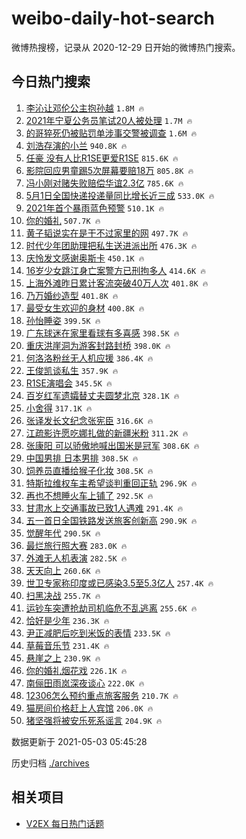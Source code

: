 # weibo-daily-hot-search

微博热搜榜，记录从 2020-12-29 日开始的微博热门搜索。

## 今日热门搜索

<!-- BEGIN -->

1. [李沁让邓伦公主抱孙越](https://s.weibo.com/weibo?q=%23%E6%9D%8E%E6%B2%81%E8%AE%A9%E9%82%93%E4%BC%A6%E5%85%AC%E4%B8%BB%E6%8A%B1%E5%AD%99%E8%B6%8A%23&Refer=top) `1.8M 🔥`
1. [2021年宁夏公务员笔试20人被处理](https://s.weibo.com/weibo?q=%232021%E5%B9%B4%E5%AE%81%E5%A4%8F%E5%85%AC%E5%8A%A1%E5%91%98%E7%AC%94%E8%AF%9520%E4%BA%BA%E8%A2%AB%E5%A4%84%E7%90%86%23&Refer=top) `1.7M 🔥`
1. [的哥猝死仍被贴罚单涉事交警被调查](https://s.weibo.com/weibo?q=%E7%9A%84%E5%93%A5%E7%8C%9D%E6%AD%BB%E4%BB%8D%E8%A2%AB%E8%B4%B4%E7%BD%9A%E5%8D%95%E6%B6%89%E4%BA%8B%E4%BA%A4%E8%AD%A6%E8%A2%AB%E8%B0%83%E6%9F%A5&Refer=top) `1.6M 🔥`
1. [刘浩存演的小兰](https://s.weibo.com/weibo?q=%23%E5%88%98%E6%B5%A9%E5%AD%98%E6%BC%94%E7%9A%84%E5%B0%8F%E5%85%B0%23&Refer=top) `940.8K 🔥`
1. [任豪 没有人比R1SE更爱R1SE](https://s.weibo.com/weibo?q=%E4%BB%BB%E8%B1%AA%20%E6%B2%A1%E6%9C%89%E4%BA%BA%E6%AF%94R1SE%E6%9B%B4%E7%88%B1R1SE&Refer=top) `815.6K 🔥`
1. [影院回应男童踢5次屏幕要赔18万](https://s.weibo.com/weibo?q=%23%E5%BD%B1%E9%99%A2%E5%9B%9E%E5%BA%94%E7%94%B7%E7%AB%A5%E8%B8%A25%E6%AC%A1%E5%B1%8F%E5%B9%95%E8%A6%81%E8%B5%9418%E4%B8%87%23&Refer=top) `805.8K 🔥`
1. [冯小刚对赌失败赔偿华谊2.3亿](https://s.weibo.com/weibo?q=%23%E5%86%AF%E5%B0%8F%E5%88%9A%E5%AF%B9%E8%B5%8C%E5%A4%B1%E8%B4%A5%E8%B5%94%E5%81%BF%E5%8D%8E%E8%B0%8A2.3%E4%BA%BF%23&Refer=top) `785.6K 🔥`
1. [5月1日全国快递投递量同比增长近三成](https://s.weibo.com/weibo?q=5%E6%9C%881%E6%97%A5%E5%85%A8%E5%9B%BD%E5%BF%AB%E9%80%92%E6%8A%95%E9%80%92%E9%87%8F%E5%90%8C%E6%AF%94%E5%A2%9E%E9%95%BF%E8%BF%91%E4%B8%89%E6%88%90&Refer=top) `533.0K 🔥`
1. [2021年首个暴雨蓝色预警](https://s.weibo.com/weibo?q=%232021%E5%B9%B4%E9%A6%96%E4%B8%AA%E6%9A%B4%E9%9B%A8%E8%93%9D%E8%89%B2%E9%A2%84%E8%AD%A6%23&Refer=top) `510.1K 🔥`
1. [你的婚礼](https://s.weibo.com/weibo?q=%E4%BD%A0%E7%9A%84%E5%A9%9A%E7%A4%BC&Refer=top) `507.7K 🔥`
1. [黄子韬说实在是干不过家里的网](https://s.weibo.com/weibo?q=%23%E9%BB%84%E5%AD%90%E9%9F%AC%E8%AF%B4%E5%AE%9E%E5%9C%A8%E6%98%AF%E5%B9%B2%E4%B8%8D%E8%BF%87%E5%AE%B6%E9%87%8C%E7%9A%84%E7%BD%91%23&Refer=top) `497.7K 🔥`
1. [时代少年团助理把私生送进派出所](https://s.weibo.com/weibo?q=%23%E6%97%B6%E4%BB%A3%E5%B0%91%E5%B9%B4%E5%9B%A2%E5%8A%A9%E7%90%86%E6%8A%8A%E7%A7%81%E7%94%9F%E9%80%81%E8%BF%9B%E6%B4%BE%E5%87%BA%E6%89%80%23&Refer=top) `476.3K 🔥`
1. [庆怜发文感谢奥斯卡](https://s.weibo.com/weibo?q=%23%E5%BA%86%E6%80%9C%E5%8F%91%E6%96%87%E6%84%9F%E8%B0%A2%E5%A5%A5%E6%96%AF%E5%8D%A1%23&Refer=top) `450.1K 🔥`
1. [16岁少女跳江身亡案警方已刑拘多人](https://s.weibo.com/weibo?q=%2316%E5%B2%81%E5%B0%91%E5%A5%B3%E8%B7%B3%E6%B1%9F%E8%BA%AB%E4%BA%A1%E6%A1%88%E8%AD%A6%E6%96%B9%E5%B7%B2%E5%88%91%E6%8B%98%E5%A4%9A%E4%BA%BA%23&Refer=top) `414.6K 🔥`
1. [上海外滩昨日累计客流突破40万人次](https://s.weibo.com/weibo?q=%23%E4%B8%8A%E6%B5%B7%E5%A4%96%E6%BB%A9%E6%98%A8%E6%97%A5%E7%B4%AF%E8%AE%A1%E5%AE%A2%E6%B5%81%E7%AA%81%E7%A0%B440%E4%B8%87%E4%BA%BA%E6%AC%A1%23&Refer=top) `401.8K 🔥`
1. [乃万婚纱造型](https://s.weibo.com/weibo?q=%23%E4%B9%83%E4%B8%87%E5%A9%9A%E7%BA%B1%E9%80%A0%E5%9E%8B%23&Refer=top) `401.8K 🔥`
1. [最受女生欢迎的身材](https://s.weibo.com/weibo?q=%23%E6%9C%80%E5%8F%97%E5%A5%B3%E7%94%9F%E6%AC%A2%E8%BF%8E%E7%9A%84%E8%BA%AB%E6%9D%90%23&Refer=top) `400.8K 🔥`
1. [孙怡睡姿](https://s.weibo.com/weibo?q=%23%E5%AD%99%E6%80%A1%E7%9D%A1%E5%A7%BF%23&Refer=top) `399.5K 🔥`
1. [广东球迷在家里看球有多喜感](https://s.weibo.com/weibo?q=%23%E5%B9%BF%E4%B8%9C%E7%90%83%E8%BF%B7%E5%9C%A8%E5%AE%B6%E9%87%8C%E7%9C%8B%E7%90%83%E6%9C%89%E5%A4%9A%E5%96%9C%E6%84%9F%23&Refer=top) `398.5K 🔥`
1. [重庆洪崖洞为游客封路封桥](https://s.weibo.com/weibo?q=%23%E9%87%8D%E5%BA%86%E6%B4%AA%E5%B4%96%E6%B4%9E%E4%B8%BA%E6%B8%B8%E5%AE%A2%E5%B0%81%E8%B7%AF%E5%B0%81%E6%A1%A5%23&Refer=top) `398.0K 🔥`
1. [何洛洛粉丝无人机应援](https://s.weibo.com/weibo?q=%23%E4%BD%95%E6%B4%9B%E6%B4%9B%E7%B2%89%E4%B8%9D%E6%97%A0%E4%BA%BA%E6%9C%BA%E5%BA%94%E6%8F%B4%23&Refer=top) `386.4K 🔥`
1. [王俊凯谈私生](https://s.weibo.com/weibo?q=%23%E7%8E%8B%E4%BF%8A%E5%87%AF%E8%B0%88%E7%A7%81%E7%94%9F%23&Refer=top) `357.9K 🔥`
1. [R1SE演唱会](https://s.weibo.com/weibo?q=R1SE%E6%BC%94%E5%94%B1%E4%BC%9A&Refer=top) `345.5K 🔥`
1. [百岁红军遗孀替丈夫圆梦北京](https://s.weibo.com/weibo?q=%23%E7%99%BE%E5%B2%81%E7%BA%A2%E5%86%9B%E9%81%97%E5%AD%80%E6%9B%BF%E4%B8%88%E5%A4%AB%E5%9C%86%E6%A2%A6%E5%8C%97%E4%BA%AC%23&Refer=top) `328.1K 🔥`
1. [小舍得](https://s.weibo.com/weibo?q=%E5%B0%8F%E8%88%8D%E5%BE%97&Refer=top) `317.1K 🔥`
1. [张译发长文纪念张宪臣](https://s.weibo.com/weibo?q=%E5%BC%A0%E8%AF%91%E5%8F%91%E9%95%BF%E6%96%87%E7%BA%AA%E5%BF%B5%E5%BC%A0%E5%AE%AA%E8%87%A3&Refer=top) `316.6K 🔥`
1. [江疏影许愿吃娜扎做的新疆米粉](https://s.weibo.com/weibo?q=%23%E6%B1%9F%E7%96%8F%E5%BD%B1%E8%AE%B8%E6%84%BF%E5%90%83%E5%A8%9C%E6%89%8E%E5%81%9A%E7%9A%84%E6%96%B0%E7%96%86%E7%B1%B3%E7%B2%89%23&Refer=top) `311.2K 🔥`
1. [张康阳 可以骄傲地喊出国米是冠军](https://s.weibo.com/weibo?q=%E5%BC%A0%E5%BA%B7%E9%98%B3%20%E5%8F%AF%E4%BB%A5%E9%AA%84%E5%82%B2%E5%9C%B0%E5%96%8A%E5%87%BA%E5%9B%BD%E7%B1%B3%E6%98%AF%E5%86%A0%E5%86%9B&Refer=top) `308.6K 🔥`
1. [中国男排 日本男排](https://s.weibo.com/weibo?q=%E4%B8%AD%E5%9B%BD%E7%94%B7%E6%8E%92%20%E6%97%A5%E6%9C%AC%E7%94%B7%E6%8E%92&Refer=top) `308.5K 🔥`
1. [饲养员直播给猴子化妆](https://s.weibo.com/weibo?q=%E9%A5%B2%E5%85%BB%E5%91%98%E7%9B%B4%E6%92%AD%E7%BB%99%E7%8C%B4%E5%AD%90%E5%8C%96%E5%A6%86&Refer=top) `308.5K 🔥`
1. [特斯拉维权车主希望谈判重回正轨](https://s.weibo.com/weibo?q=%E7%89%B9%E6%96%AF%E6%8B%89%E7%BB%B4%E6%9D%83%E8%BD%A6%E4%B8%BB%E5%B8%8C%E6%9C%9B%E8%B0%88%E5%88%A4%E9%87%8D%E5%9B%9E%E6%AD%A3%E8%BD%A8&Refer=top) `296.9K 🔥`
1. [再也不想睡火车上铺了](https://s.weibo.com/weibo?q=%23%E5%86%8D%E4%B9%9F%E4%B8%8D%E6%83%B3%E7%9D%A1%E7%81%AB%E8%BD%A6%E4%B8%8A%E9%93%BA%E4%BA%86%23&Refer=top) `292.5K 🔥`
1. [甘肃水上交通事故已致1人遇难](https://s.weibo.com/weibo?q=%23%E7%94%98%E8%82%83%E6%B0%B4%E4%B8%8A%E4%BA%A4%E9%80%9A%E4%BA%8B%E6%95%85%E5%B7%B2%E8%87%B41%E4%BA%BA%E9%81%87%E9%9A%BE%23&Refer=top) `291.4K 🔥`
1. [五一首日全国铁路发送旅客创新高](https://s.weibo.com/weibo?q=%23%E4%BA%94%E4%B8%80%E9%A6%96%E6%97%A5%E5%85%A8%E5%9B%BD%E9%93%81%E8%B7%AF%E5%8F%91%E9%80%81%E6%97%85%E5%AE%A2%E5%88%9B%E6%96%B0%E9%AB%98%23&Refer=top) `290.9K 🔥`
1. [觉醒年代](https://s.weibo.com/weibo?q=%E8%A7%89%E9%86%92%E5%B9%B4%E4%BB%A3&Refer=top) `290.5K 🔥`
1. [最烂旅行照大赛](https://s.weibo.com/weibo?q=%23%E6%9C%80%E7%83%82%E6%97%85%E8%A1%8C%E7%85%A7%E5%A4%A7%E8%B5%9B%23&Refer=top) `283.0K 🔥`
1. [外滩无人机表演](https://s.weibo.com/weibo?q=%E5%A4%96%E6%BB%A9%E6%97%A0%E4%BA%BA%E6%9C%BA%E8%A1%A8%E6%BC%94&Refer=top) `282.5K 🔥`
1. [天天向上](https://s.weibo.com/weibo?q=%E5%A4%A9%E5%A4%A9%E5%90%91%E4%B8%8A&Refer=top) `260.6K 🔥`
1. [世卫专家称印度或已感染3.5至5.3亿人](https://s.weibo.com/weibo?q=%23%E4%B8%96%E5%8D%AB%E4%B8%93%E5%AE%B6%E7%A7%B0%E5%8D%B0%E5%BA%A6%E6%88%96%E5%B7%B2%E6%84%9F%E6%9F%933.5%E8%87%B35.3%E4%BA%BF%E4%BA%BA%23&Refer=top) `257.4K 🔥`
1. [扫黑决战](https://s.weibo.com/weibo?q=%E6%89%AB%E9%BB%91%E5%86%B3%E6%88%98&Refer=top) `255.7K 🔥`
1. [运钞车突遭抢劫司机临危不乱逃离](https://s.weibo.com/weibo?q=%E8%BF%90%E9%92%9E%E8%BD%A6%E7%AA%81%E9%81%AD%E6%8A%A2%E5%8A%AB%E5%8F%B8%E6%9C%BA%E4%B8%B4%E5%8D%B1%E4%B8%8D%E4%B9%B1%E9%80%83%E7%A6%BB&Refer=top) `255.6K 🔥`
1. [恰好是少年](https://s.weibo.com/weibo?q=%E6%81%B0%E5%A5%BD%E6%98%AF%E5%B0%91%E5%B9%B4&Refer=top) `236.3K 🔥`
1. [尹正减肥后吃到米饭的表情](https://s.weibo.com/weibo?q=%E5%B0%B9%E6%AD%A3%E5%87%8F%E8%82%A5%E5%90%8E%E5%90%83%E5%88%B0%E7%B1%B3%E9%A5%AD%E7%9A%84%E8%A1%A8%E6%83%85&Refer=top) `233.5K 🔥`
1. [草莓音乐节](https://s.weibo.com/weibo?q=%E8%8D%89%E8%8E%93%E9%9F%B3%E4%B9%90%E8%8A%82&Refer=top) `231.4K 🔥`
1. [悬崖之上](https://s.weibo.com/weibo?q=%E6%82%AC%E5%B4%96%E4%B9%8B%E4%B8%8A&Refer=top) `230.9K 🔥`
1. [你的婚礼烟花戏](https://s.weibo.com/weibo?q=%23%E4%BD%A0%E7%9A%84%E5%A9%9A%E7%A4%BC%E7%83%9F%E8%8A%B1%E6%88%8F%23&Refer=top) `226.1K 🔥`
1. [南俪田雨岚深夜谈心](https://s.weibo.com/weibo?q=%E5%8D%97%E4%BF%AA%E7%94%B0%E9%9B%A8%E5%B2%9A%E6%B7%B1%E5%A4%9C%E8%B0%88%E5%BF%83&Refer=top) `222.0K 🔥`
1. [12306怎么预约重点旅客服务](https://s.weibo.com/weibo?q=%2312306%E6%80%8E%E4%B9%88%E9%A2%84%E7%BA%A6%E9%87%8D%E7%82%B9%E6%97%85%E5%AE%A2%E6%9C%8D%E5%8A%A1%23&Refer=top) `210.7K 🔥`
1. [猫房间价格赶上人宾馆](https://s.weibo.com/weibo?q=%23%E7%8C%AB%E6%88%BF%E9%97%B4%E4%BB%B7%E6%A0%BC%E8%B5%B6%E4%B8%8A%E4%BA%BA%E5%AE%BE%E9%A6%86%23&Refer=top) `206.0K 🔥`
1. [猪坚强将被安乐死系谣言](https://s.weibo.com/weibo?q=%23%E7%8C%AA%E5%9D%9A%E5%BC%BA%E5%B0%86%E8%A2%AB%E5%AE%89%E4%B9%90%E6%AD%BB%E7%B3%BB%E8%B0%A3%E8%A8%80%23&Refer=top) `204.9K 🔥`

数据更新于 2021-05-03 05:45:28

<!-- END -->

历史归档 [./archives](./archives)

## 相关项目

- [V2EX 每日热门话题](https://github.com/boojack/v2ex-daily-hot-topic)
